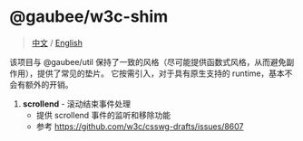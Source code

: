 # @gaubee/w3c-shim

> [中文](./README-zh.md) / [English](./README.md)

该项目与 @gaubee/util 保持了一致的风格（尽可能提供函数式风格，从而避免副作用），提供了常见的垫片。
它按需引入，对于具有原生支持的 runtime，基本不会有额外的开销。

1. **scrollend** - 滚动结束事件处理
   - 提供 scrollend 事件的监听和移除功能
   - 参考 https://github.com/w3c/csswg-drafts/issues/8607
